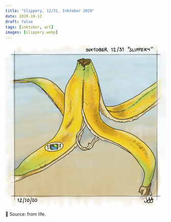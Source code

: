 ```yaml
---
title: "Slippery, 12/31, Inktober 2020"
date: 2020-10-12
draft: false
tags: [inktober, art]
images: [slippery.webp]
---
```


![WEBP](slippery.webp "Slippery")

🍌 Source: from life.
